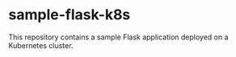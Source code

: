# sample-flask-k8s
This repository contains a sample Flask application deployed on a Kubernetes cluster.

